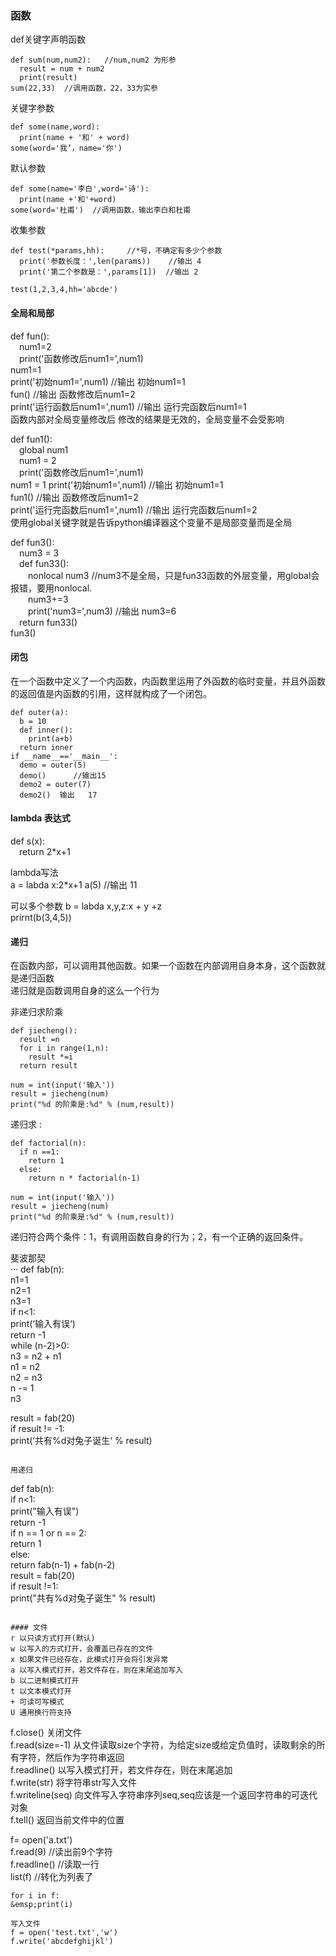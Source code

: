 ### 函数  
def关键字声明函数  
```
def sum(num,num2):   //num,num2 为形参  
  result = num + num2  
  print(result)  
sum(22,33)  //调用函数，22，33为实参  
```
  
关键字参数  
```
def some(name,word):  
  print(name + '和' + word)  
some(word='我’，name='你')  
```
 
默认参数  
```
def some(name='李白',word='诗'):  
  print(name +'和'+word)  
some(word='杜甫')  //调用函数，输出李白和杜甫  
```

收集参数  
```
def test(*params,hh):     //*号，不确定有多少个参数  
  print('参数长度：',len(params))    //输出 4  
  print('第二个参数是：',params[1])  //输出 2  

test(1,2,3,4,hh='abcde')  
```
#### 全局和局部  
def fun():  
&emsp;num1=2  
&emsp;print('函数修改后num1=',num1)  
num1=1  
print('初始num1=',num1)    //输出 初始num1=1  
fun()                       //输出  函数修改后num1=2  
print('运行函数后num1=',num1)  //输出   运行完函数后num1=1  
函数内部对全局变量修改后 修改的结果是无效的，全局变量不会受影响  

def fun1():  
&emsp;global num1  
&emsp;num1 = 2  
&emsp;print('函数修改后num1=',num1)  
num1 = 1 
print('初始num1=',num1)     //输出 初始num1=1  
fun1()                      //输出  函数修改后num1=2  
print('运行完函数后num1=',num1)  //输出   运行完函数后num1=2  
使用global关键字就是告诉python编译器这个变量不是局部变量而是全局  

def fun3():  
&emsp;num3 = 3  
&emsp;def fun33():   
&emsp;&emsp;nonlocal num3    //num3不是全局，只是fun33函数的外层变量，用global会报错，要用nonlocal.  
&emsp;&emsp;num3+=3  
&emsp;&emsp;print('num3=',num3)  //输出  num3=6  
&emsp;return fun33()  
fun3()  

#### 闭包  
在一个函数中定义了一个内函数，内函数里运用了外函数的临时变量，并且外函数的返回值是内函数的引用，这样就构成了一个闭包。 
```
def outer(a):  
  b = 10  
  def inner():  
    print(a+b)  
  return inner  
if __name__=='__main__':  
  demo = outer(5)  
  demo()      //输出15  
  demo2 = outer(7)  
  demo2()  输出   17    
```

#### lambda 表达式  
def s(x):  
&emsp;return 2*x+1  

lambda写法  
a = labda x:2*x+1
a(5)   //输出  11

可以多个参数
b = labda x,y,z:x + y +z  
prirnt(b(3,4,5))  


#### 递归  
在函数内部，可以调用其他函数。如果一个函数在内部调用自身本身，这个函数就是递归函数  
递归就是函数调用自身的这么一个行为  

非递归求阶乘  
```
def jiecheng():  
  result =n  
  for i in range(1,n):  
    result *=i  
  return result  

num = int(input('输入'))  
result = jiecheng(num)  
print("%d 的阶乘是:%d" % (num,result))  
```

递归求 :   
```
def factorial(n):  
  if n ==1:  
    return 1  
  else:  
    return n * factorial(n-1)  

num = int(input('输入'))  
result = jiecheng(num)  
print("%d 的阶乘是:%d" % (num,result)) 
```
递归符合两个条件：1，有调用函数自身的行为；2，有一个正确的返回条件。  

斐波那契  
···
def fab(n):  
  n1=1  
  n2=1  
  n3=1  
  if n<1:  
    print(‘输入有误‘)  
    return -1  
  while (n-2)>0:  
    n3 = n2 + n1  
    n1 = n2  
    n2 = n3  
    n -= 1  
    n3  

result = fab(20)  
if result != -1:  
  print(‘共有%d对兔子诞生‘ % result)  
```

用递归  
```
def fab(n):  
  if n<1:  
    print("输入有误")  
    return -1  
  if n == 1 or n == 2:  
    return 1  
  else:  
    return fab(n-1) + fab(n-2)  
result = fab(20)  
if result !=1:  
  print("共有%d对兔子诞生" % result)  
```

#### 文件  
r 以只读方式打开(默认)  
w 以写入的方式打开，会覆盖已存在的文件  
x 如果文件已经存在，此模式打开会将引发异常  
a 以写入模式打开，若文件存在，则在末尾追加写入  
b 以二进制模式打开  
t 以文本模式打开  
+ 可读可写模式  
U 通用换行符支持  
```
f.close() 关闭文件  
f.read(size=-1) 从文件读取size个字符，为给定size或给定负值时，读取剩余的所有字符，然后作为字符串返回  
f.readline() 以写入模式打开，若文件存在，则在末尾追加  
f.write(str) 将字符串str写入文件  
f.writeline(seq) 向文件写入字符串序列seq,seq应该是一个返回字符串的可迭代对象  
f.tell() 返回当前文件中的位置   

f= open('a.txt')  
f.read(9)   //读出前9个字符  
f.readline()  //读取一行  
list(f)   //转化为列表了  
```
for i in f:  
&emsp;print(i)  

写入文件  
f = open('test.txt','w')  
f.write('abcdefghijkl')  











